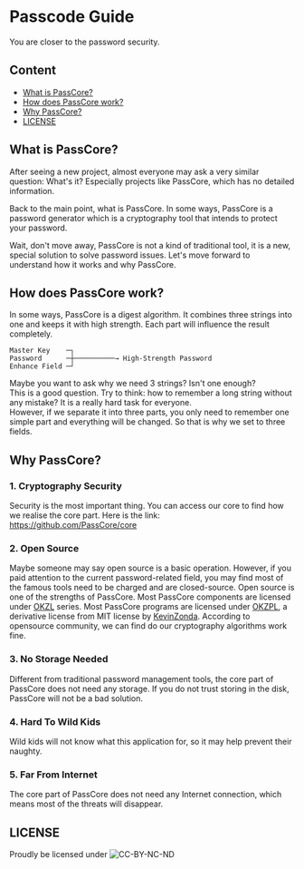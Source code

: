 # Passcode Guide

You are closer to the password security.

## Content

- [What is PassCore?](#what-is-PassCore)
- [How does PassCore work?](#how-does-PassCore-work)
- [Why PassCore?](#why-PassCore)
- [LICENSE](#license)



## What is PassCore?

After seeing a new project, almost everyone may ask a very similar question: What's it? Especially projects like PassCore, which has no detailed information.

Back to the main point, what is PassCore. In some ways, PassCore is a password generator which is a cryptography tool that intends to protect your password.

Wait, don't move away, PassCore is not a kind of traditional tool, it is a new, special solution to solve password issues. Let's move forward to understand how it works and why PassCore.



## How does PassCore work?

In some ways, PassCore is a digest algorithm. It combines three strings into one and keeps it with high strength. Each part will influence the result completely.

```text
Master Key    ─┐
Password      ─┼──────────→ High-Strength Password
Enhance Field ─┘
```

Maybe you want to ask why we need 3 strings? Isn't one enough?  
This is a good question. Try to think: how to remember a long string without any mistake? It is a really hard task for everyone.  
However, if we separate it into three parts, you only need to remember one simple part and everything will be changed. So that is why we set to three fields.



## Why PassCore?

### 1. Cryptography Security

Security is the most important thing. You can access our core to find how we realise the core part. Here is the link:  
<https://github.com/PassCore/core>

### 2. Open Source

Maybe someone may say open source is a basic operation.
However, if you paid attention to the current password-related field, you may find most of the famous tools need to be charged and are closed-source.
Open source is one of the strengths of PassCore. Most PassCore components are licensed under [OKZL](https://github.com/KevinZonda/OKZL/) series.
Most PassCore programs are licensed under [OKZPL](https://raw.githubusercontent.com/KevinZonda/OKZL/main/okzpl/LICENSE), a derivative license from MIT license by [KevinZonda](https://github.com/KevinZonda).
According to opensource community, we can find do our cryptography algorithms work fine.

### 3. No Storage Needed

Different from traditional password management tools, the core part of PassCore does not need any storage. If you do not trust storing in the disk, PassCore will not be a bad solution.

### 4. Hard To Wild Kids

Wild kids will not know what this application for, so it may help prevent their naughty.

### 5. Far From Internet

The core part of PassCore does not need any Internet connection, which means most of the threats will disappear.



## LICENSE

Proudly be licensed under ![CC-BY-NC-ND](https://mirrors.creativecommons.org/presskit/buttons/88x31/svg/by-nc-nd.svg)
